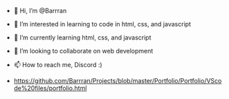 - 👋 Hi, I’m @Barrran
- 👀 I’m interested in learning to code in html, css, and javascript
- 🌱 I’m currently learning html, css, and javascript
- 💞️ I’m looking to collaborate on web development
- 📫 How to reach me, Discord :)

- https://github.com/Barrran/Projects/blob/master/Portfolio/Portfolio/VScode%20files/portfolio.html
